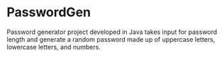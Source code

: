 # PasswordGen
Password generator project developed in Java takes input for password length and generate a random password made up of uppercase letters, lowercase letters, and numbers.
